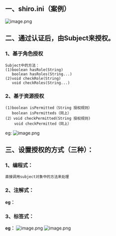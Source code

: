 ## 一、shiro.ini（案例）
![image.png](https://i.loli.net/2019/11/20/Aw72b8VP3pyWLq6.png)

## 二、通过认证后，由Subject来授权。
### 1、基于角色授权
	Subject中的方法：
	(1)boolean hasRole(String)
	   boolean hasRoles(String...)
	(2)void checkRole(String)
       void checkRoles(String...)	
### 2、基于资源授权
	(1)boolean isPermitted（String 授权规则）
	   boolean isPermitteds（同上）
	(2）void checkPermitted(String 授权规则)		
	    void checkPermitted（同上）
eg:
![image.png](https://i.loli.net/2019/11/20/zJFyN9U21YeQSWb.png)

## 三、设置授权的方式（三种）：
### 1、编程式：
	直接调用subject对象中的方法来处理
### 2、注解式：
**eg：**
	
### 3、标签式：
**eg：**
![image.png](https://i.loli.net/2019/11/20/k34BeuqtQMI6JZy.png)
![image.png](https://i.loli.net/2019/11/20/aWeDQop1tTsRiNr.png)
